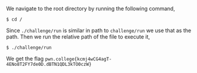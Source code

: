 We navigate to the root directory by running the following command,
```
$ cd /
```

Since `./challenge/run` is similar in path to `challenge/run` we use that as the path. Then we run the relative path of the file to execute it,
```
$ ./challenge/run
```

We get the flag `pwn.college{kcmj4wCG4agT-4ENo8T2FY7de0D.dBTN1QDL3kTO0czW}`